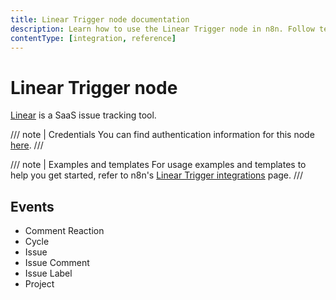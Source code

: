 ```yaml
---
title: Linear Trigger node documentation
description: Learn how to use the Linear Trigger node in n8n. Follow technical documentation to integrate Linear Trigger node into your workflows.
contentType: [integration, reference]
---
```


# Linear Trigger node

[Linear](https://linear.app/) is a SaaS issue tracking tool.

/// note | Credentials
You can find authentication information for this node [here](/integrations/builtin/credentials/linear.md).
///

///  note  | Examples and templates
For usage examples and templates to help you get started, refer to n8n's [Linear Trigger integrations](https://n8n.io/integrations/linear-trigger/) page.
///

## Events

- Comment Reaction
- Cycle
- Issue
- Issue Comment
- Issue Label
- Project

